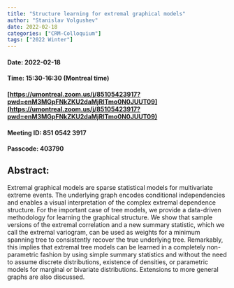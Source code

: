 ```yaml
---
title: "Structure learning for extremal graphical models"
author: "Stanislav Volgushev"
date: 2022-02-18
categories: ["CRM-Colloquium"]
tags: ["2022 Winter"]
---
```


#### Date: 2022-02-18
#### Time: 15:30-16:30 (Montreal time)

#### [https://umontreal.zoom.us/j/85105423917?pwd=enM3MGpFNkZKU2daMjRITmo0N0JUUT09](https://umontreal.zoom.us/j/85105423917?pwd=enM3MGpFNkZKU2daMjRITmo0N0JUUT09)
#### Meeting ID: 851 0542 3917
#### Passcode: 403790


## Abstract:

Extremal graphical models are sparse statistical models for multivariate extreme events.  The underlying graph encodes conditional independencies and enables a visual interpretation of the complex extremal dependence structure.  For the important case of tree models, we provide a data-driven methodology for learning the graphical structure.  We show that sample versions of the extremal correlation and a new summary statistic, which we call the extremal variogram, can be used as weights for a minimum spanning tree to consistently recover the true underlying tree.  Remarkably, this implies that extremal tree models can be learned in a completely non-parametric fashion by using simple summary statistics and without the need to assume discrete distributions, existence of densities, or parametric models for marginal or bivariate distributions.  Extensions to more general graphs are also discussed.

 